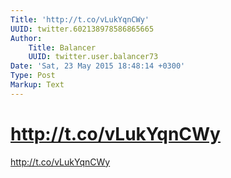 ```yaml
---
Title: 'http://t.co/vLukYqnCWy'
UUID: twitter.602138978586865665
Author:
    Title: Balancer
    UUID: twitter.user.balancer73
Date: 'Sat, 23 May 2015 18:48:14 +0300'
Type: Post
Markup: Text
---
```


# http://t.co/vLukYqnCWy

http://t.co/vLukYqnCWy